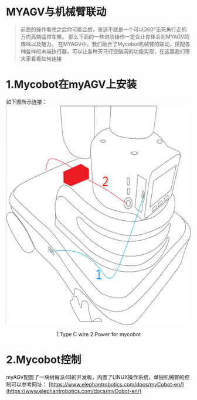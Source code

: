# MYAGV与机械臂联动
> 前面的操作看完之后你可能会想，害这不就是一个可以360°无死角行走的万向高端遥控车嘛。
> 那么下面的一些进阶操作一定会让你体会到MYAGV的趣味以及魅力。
> 在MYAGV中，我们融合了Mycobot机械臂的联动，搭配各种各样的末端执行器，可以让各种天马行空脑洞的功能实现，在这里我们带大家看看如何连接
# 1.Mycobot在myAGV上安装
如下图所示连接：
<img width="900" height="600" src=./image/小车与机械臂连接/连接图.png>
<center>1.Type C wire 2.Power for mycobot </center>

# 2.Mycobot控制
myAGV配置了一块树莓派4B的开发板，内置了LINUX操作系统，单独机械臂的控制可以参考网址：
[https://www.elephantrobotics.com/docs/myCobot-en/](https://www.elephantrobotics.com/docs/myCobot-en/)